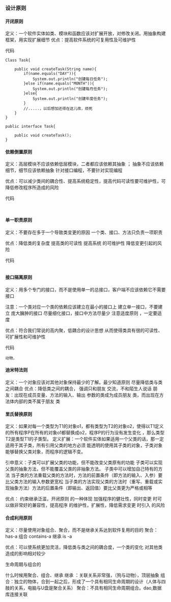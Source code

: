 ### 设计原则

#### 开闭原则
定义：一个软件实体如类、模块和函数应该对扩展开放，对修改关闭。用抽象构建框架，用实现扩展细节
优点：提高软件系统的可复用性及可维护性

代码
```
Class Task{
	
	public void createTask(String name){
		if(name.equals("DAY")){
			System.out.println("创建每日任务");
		}else if(name.equals("MONTH")){
			System.out.println("创建每月任务");
		}else{
			System.out.println("创建年度任务");
		}
		//.....，以后想加还得在这儿改，烦死
	}
}

public interface Task{
	
	public void createTask();
}

```

#### 依赖倒置原则
定义：高层模块不应该依赖低层模块，二者都应该依赖其抽象 ；
抽象不应该依赖细节，细节应该依赖抽象
针对接口编程，不要针对实现编程

优点：可以减少类间的耦合性、提高系统稳定性，提高代码可读性要可维护性，可降低修改程序所造成的风险

代码
```


```

#### 单一职责原则
定义：不要存在多于一个导致类变更的原因
一个类、接口、方法只负责一项职责

优点：降低类的复杂度
提高类的可读性
提高系统 的可维护性
降低变更引起的风险

代码

```

```

#### 接口隔离原则 

定义：用多个专门的接口，而不是使用单一的总接口，客户端不应该依赖它不需要接口

注意：一个类对应一个类的依赖应该建立在最小的接口上
建立单一接口，不要建立 庞大臃肿的接口
尽量细化接口，接口中方法尽量少
注意适度原则 ，一定要适度

优点：符合我们常说的高内聚，低耦合的设计思想
从而使得类具有很的可读性、可扩展性和可维护性

代码
```
动物，
```

#### 迪米特法则
定义：一个对象应该对其他对象保持最少的了解。最少知道原则 
尽量降低类与类之间耦合
优点：降低类之间的耦合，
强调只和朋友 交流，不和陌生人说话
朋友：出现在成员变量、方法的输入、输出 参数的类成为成员朋友 类，而出现在方法体内部的类不属于朋友 类

#### 里氏替换原则
定义：如果对每一个类型为T1的对象o1，都有类型为T2的对象o2，使得以T1定义的所有程序P在所有的对象o1都替换成o2，程序P的行为没有发生变化 ，那么类型T2是类型T1的子类型。
定义扩展：一个软件实体如果适用一个父类的话，那一定适用于其子类，所有引用父类的地方必须 能透明的使用其子类的对象，子类对象能够替换父类对象，而程序的逻辑不变。

引申意义：子类可以扩展父类的功能，但不能改变父类原有的功能
子类可以实现父类的抽象方法，但不能覆盖父类的非抽象方法。
子类中可以增加自己特有的方法
当子类的方法重载父类的方法时，方法的前置条件（即方法的输入、入参）要比父类方法的输入参数更宽松
当子类的方法实现父类的方法时（重写、重载或实现抽象方法）方法的后置条件（即输出、返回值）要比父类更为严格或相等

优点：
约束继承泛滥，开闭原则 的一种体现
加强程序的健壮性，同时变更 时可以做非常好的兼容性，提高程序 的维护性，扩展性，降低需求变更 时引入 的风险


#### 合成利用原则 

定义：尽量使用对象组合、聚合，而不是继承关系达到软件复用的目的
聚合：has-a 组合 contains-a
继承 is -a


优点：可以使系统更加灵活，降低类与类之间的耦合度，一个类的变化 对其他类造成的影响相对较少


生命周期与组合的

什么时候用聚合、组合、继承 
继承 ：关联关系非常强，（狗与动物），顶层抽象
组合：独立的物体，合到一起之后，形成了一个具有相同生命周期的设计（人体与四肢的关系，电脑与U盘是聚合关系）
聚合：不具有相同生命周期组合。dao,数据库连接关联
